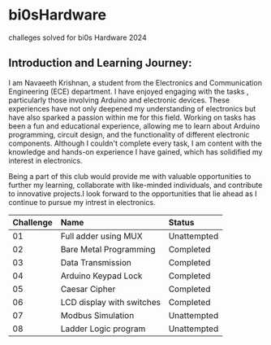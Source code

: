 # bi0sHardware
challeges solved for bi0s Hardware 2024


##  Introduction and Learning Journey:
I am Navaeeth Krishnan, a student from the Electronics and Communication Engineering (ECE) department. I have enjoyed engaging with the tasks , particularly those involving Arduino and electronic devices. These experiences have not only deepened my understanding of electronics but have also sparked a passion within me for this field. Working on tasks has been a fun and educational experience, allowing me to learn about Arduino programming, circuit design, and the functionality of different electronic components. Although I couldn't complete every task, I am content with the knowledge and hands-on experience I have gained, which has solidified my interest in electronics.


Being a part of this club would provide me with valuable opportunities to further my learning, collaborate with like-minded individuals, and contribute to innovative projects.I look forward to the opportunities that lie ahead as I continue to pursue my intrest in electronics.

| Challenge | Name | Status |
|:-|:-|:-|
|01|Full adder using MUX|Unattempted|
|02|Bare Metal Programming|Completed|
|03|Data Transmission|Completed|
|04|Arduino Keypad Lock|Completed|
|05|Caesar Cipher|Completed|
|06|LCD display with switches|Completed|
|07|Modbus Simulation|Unattempted|
|08|Ladder Logic program|Unattempted|
